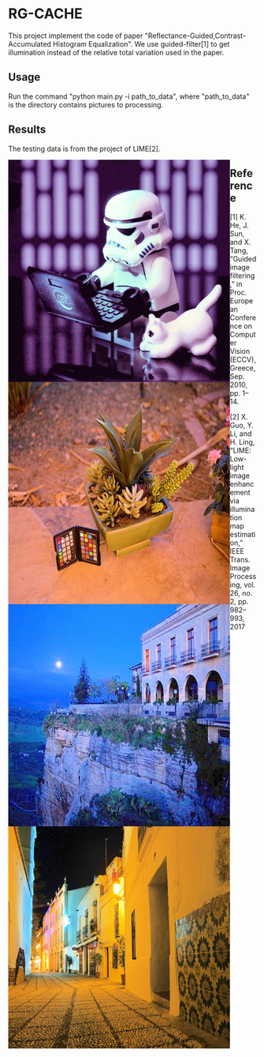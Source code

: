 # RG-CACHE

This project implement the code of paper "Reflectance-Guided,Contrast-Accumulated Histogram Equalization". We use guided-filter[1] to get illumination instead of the relative total variation used in the paper.

## Usage

Run the command "python main.py -i path_to_data", where "path_to_data" is the directory contains pictures to processing.

## Results

The testing data is from the project of LIME[2].

<img src="https://github.com/DavidQiuChao/RG-CACHE/blob/main/7.jpg" width = "450" height = "450" alt="pic1" align=left />
<img src="https://github.com/DavidQiuChao/RG-CACHE/blob/main/3.jpg" width = "450" height = "450" alt="pic2" align=left />

<img src="https://github.com/DavidQiuChao/RG-CACHE/blob/main/2.jpg" width = "450" height = "450" alt="pic3" align=left />
<img src="https://github.com/DavidQiuChao/RG-CACHE/blob/main/5.jpg" width = "450" height = "450" alt="pic4" align=left />


## Reference

[1] K. He, J. Sun, and X. Tang, “Guided image filtering,” in Proc. European Conference on Computer Vision (ECCV), Greece, Sep. 2010, pp. 1–14.

[2] X. Guo, Y. Li, and H. Ling, “LIME: Low-light image enhancement via illumination map estimation,” IEEE Trans. Image Processing, vol. 26, no. 2, pp. 982–993, 2017
